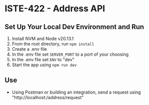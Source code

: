 # ISTE-422 - Address API

## Set Up Your Local Dev Environment and Run

1. Install NVM and Node v20.13.1
2. From the root directory, run `npm install`
3. Create a .env file
4. In the .env file set `SERVER_PORT` to a port of your choosing
5. In the .env file set `ENV` to "dev"
6. Start the app using `npm run dev`

## Use

- Using Postman or building an integration, send a request using "http://localhost:<port>/address/request"